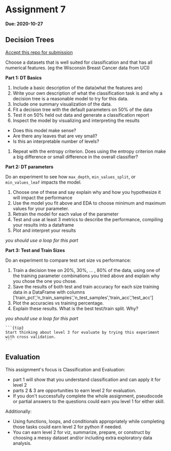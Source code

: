 # Assignment 7

__Due: 2020-10-27__

## Decision Trees

[Accept this repo for submission](https://classroom.github.com/a/-ERfym5d)

Choose a datasets that is well suited for classification and that has all numerical features. (eg the Wisconsin Breast Cancer data from UCI)

__Part 1: DT Basics__
1. Include a basic description of the data(what the features are)
1. Write  your own description of what the classification task is and why a decision tree is a reasonable model to try for this data.
1. Include one summary visualization of the data.
1. Fit a decision tree with the default parameters on 50% of the data
1. Test it on 50% held out data and generate a classification report
1. Inspect the model by visualizing and interpreting the results
  - Does this model make sense?
  - Are there any leaves that are vey small?
  - Is this an interpretable number of levels?
1. Repeat with the entropy criterion. Does using the entropy criterion make a big difference or small difference in the overall classifier?

__Part 2: DT parameters__

Do an experiment to see how `max_depth`, `min_values_split`, or `min_values_leaf` impacts the model.
1. Choose one of these and say explain why and how you hypothesize it will impact the performance
1. Use the model you fit above and EDA to choose minimum and maximum values for your parameter.
1. Retrain the model for each value of the parameter
1. Test and use at least 3 metrics to describe the performance, compiling your results into a dataframe
1. Plot and interpret your results

_you should use a loop for this part_



__Part 3: Test and Train Sizes__

Do an experiment to compare test set size vs performance:
1. Train a decision tree on 20%, 30%, ... , 80% of the data, using one of the training parameter combinations you tried above and explain why you chose the one you chose.
1. Save the results of both test and train accuracy for each size training data in a DataFrame with columns ['train_pct','n_train_samples','n_test_samples','train_acc','test_acc']
1. Plot the accuracies vs training percentage.  
1. Explain these results. What is the best test/train split. Why?

_you should use a loop for this part_

````{margin}
```{tip}
Start thinking about level 3 for evaluate by trying this experiment with cross validation.
```
````



## Evaluation

This assignment's focus is Classification and Evaluation:
- part 1 will show that you understand classification and can apply it for level 2
- parts 2 & 3 are opportunities to earn level 2 for evaluation.
- If you don't successfully complete the whole assignment, pseudocode or partial answers to the questions could earn you level 1 for either skill.


Additionally:
- Using functions, loops, and conditionals appropriately while completing those tasks could earn level 2 for python if needed.
- You can earn level 2 for viz, summarize, prepare, or construct by choosing a messy dataset and/or including extra exploratory data analysis.  
